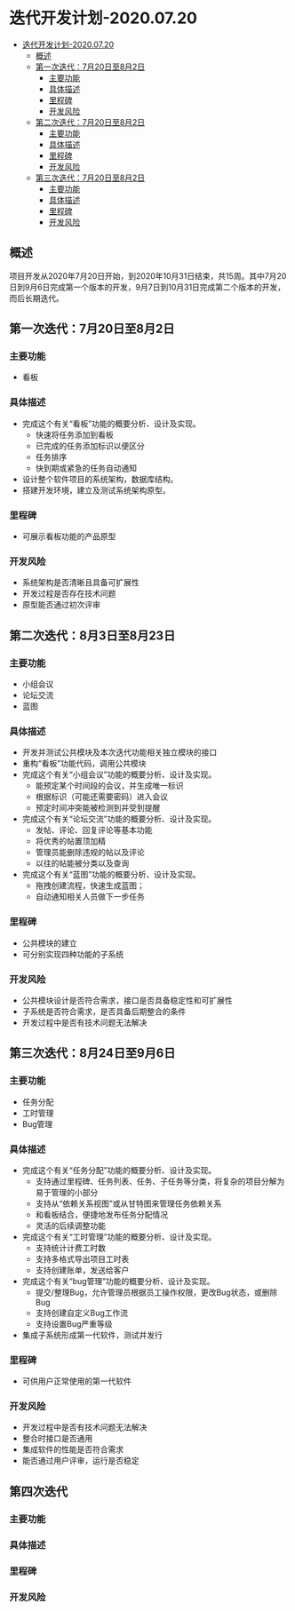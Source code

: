 # 迭代开发计划-2020.07.20

- [迭代开发计划-2020.07.20](#迭代开发计划-2020.07.20)
  - [概述](#迭代开发计划概述)
  - [第一次迭代：7月20日至8月2日](#第一次迭代：7月20日至8月2日)
    - [主要功能](#主要功能)
    - [具体描述](#具体描述)
    - [里程碑](#里程碑)
    - [开发风险](#开发风险)
  - [第二次迭代：7月20日至8月2日](#第二次迭代：8月3日至8月23日)
    - [主要功能](#主要功能)
    - [具体描述](#具体描述)
    - [里程碑](#里程碑)
    - [开发风险](#开发风险)
  - [第三次迭代：7月20日至8月2日](#第三次迭代：8月24日至9月6日)
    - [主要功能](#主要功能)
    - [具体描述](#具体描述)
    - [里程碑](#里程碑)
    - [开发风险](#开发风险)



## 概述

项目开发从2020年7月20日开始，到2020年10月31日结束，共15周。其中7月20日到9月6日完成第一个版本的开发，9月7日到10月31日完成第二个版本的开发，而后长期迭代。

## 第一次迭代：7月20日至8月2日

### 主要功能

 - 看板

### 具体描述

- 完成这个有关“看板”功能的概要分析、设计及实现。
    - 快速将任务添加到看板
    - 已完成的任务添加标识以便区分
    - 任务排序
    - 快到期或紧急的任务自动通知
- 设计整个软件项目的系统架构，数据库结构。
- 搭建开发环境，建立及测试系统架构原型。 

### 里程碑

- 可展示看板功能的产品原型

### 开发风险

- 系统架构是否清晰且具备可扩展性
- 开发过程是否存在技术问题
- 原型能否通过初次评审


## 第二次迭代：8月3日至8月23日

### 主要功能

- 小组会议
- 论坛交流
- 蓝图

### 具体描述

- 开发并测试公共模块及本次迭代功能相关独立模块的接口
- 重构“看板”功能代码，调用公共模块
- 完成这个有关“小组会议”功能的概要分析、设计及实现。
    - 能预定某个时间段的会议，并生成唯一标识
    - 根据标识（可能还需要密码）进入会议
    - 预定时间冲突能被检测到并受到提醒
- 完成这个有关“论坛交流”功能的概要分析、设计及实现。
    - 发帖、评论、回复评论等基本功能
    - 将优秀的帖置顶加精
    - 管理员能删除违规的帖以及评论
    - 以往的帖能被分类以及查询
- 完成这个有关“蓝图”功能的概要分析、设计及实现。
    - 拖拽创建流程，快速生成蓝图；
    - 自动通知相关人员做下一步任务


### 里程碑

- 公共模块的建立
- 可分别实现四种功能的子系统

### 开发风险

- 公共模块设计是否符合需求，接口是否具备稳定性和可扩展性
- 子系统是否符合需求，是否具备后期整合的条件
- 开发过程中是否有技术问题无法解决

## 第三次迭代：8月24日至9月6日

### 主要功能

- 任务分配
- 工时管理
- Bug管理

### 具体描述

- 完成这个有关“任务分配”功能的概要分析、设计及实现。
    - 支持通过里程碑、任务列表、任务、子任务等分类，将复杂的项目分解为易于管理的小部分
    - 支持从“依赖关系视图”或从甘特图来管理任务依赖关系
    - 和看板结合，便捷地发布任务分配情况
    - 灵活的后续调整功能
- 完成这个有关“工时管理”功能的概要分析、设计及实现。
    - 支持统计计费工时数
    - 支持多格式导出项目工时表
    - 支持创建账单，发送给客户
- 完成这个有关“bug管理”功能的概要分析、设计及实现。
    - 提交/整理Bug，允许管理员根据员工操作权限，更改Bug状态，或删除Bug
    - 支持创建自定义Bug工作流
    - 支持设置Bug严重等级
- 集成子系统形成第一代软件，测试并发行

### 里程碑

- 可供用户正常使用的第一代软件

### 开发风险
- 开发过程中是否有技术问题无法解决
- 整合时接口是否通用
- 集成软件的性能是否符合需求
- 能否通过用户评审，运行是否稳定



## 第四次迭代

### 主要功能

### 具体描述

### 里程碑

### 开发风险